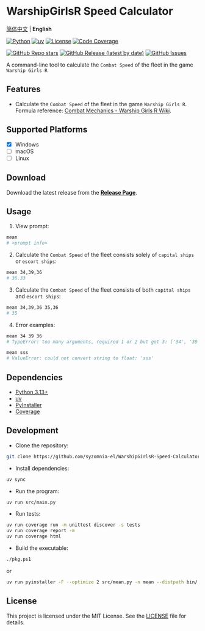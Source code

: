 # WarshipGirlsR Speed Calculator

[简体中文](README.md) | **English**

[![Python](https://img.shields.io/badge/python-3.13+-blue?style=flat-square)](https://www.python.org/)
[![uv](https://img.shields.io/badge/uv-0.7+-blue?style=flat-square)](https://docs.astral.sh/uv/)
[![License](https://img.shields.io/github/license/syzomnia-el/WarshipGirlsR-Speed-Calculator?style=flat-square)](LICENSE)
[![Code Coverage](https://img.shields.io/codecov/c/github/syzomnia-el/WarshipGirlsR-Speed-Calculator?style=flat-square)](https://codecov.io/gh/syzomnia-el/WarshipGirlsR-Speed-Calculator)

[![GitHub Repo stars](https://img.shields.io/github/stars/syzomnia-el/WarshipGirlsR-Speed-Calculator?style=social)](https://github.com/syzomnia-el/WarshipGirlsR-Speed-Calculator)
[![GitHub Release (latest by date)](https://img.shields.io/github/v/release/syzomnia-el/WarshipGirlsR-Speed-Calculator?style=flat-square)](https://github.com/syzomnia-el/WarshipGirlsR-Speed-Calculator/releases)
[![GitHub Issues](https://img.shields.io/github/issues/syzomnia-el/WarshipGirlsR-Speed-Calculator?style=flat-square)](https://github.com/syzomnia-el/WarshipGirlsR-Speed-Calculator/issues)

A command-line tool to calculate the `Combat Speed` of the fleet in the game `Warship Girls R`

## Features

- Calculate the `Combat Speed` of the fleet in the game `Warship Girls R`. Formula reference: [Combat Mechanics - Warship Girls R Wiki](https://www.zjsnrwiki.com/wiki/%E6%88%98%E6%96%97%E6%9C%BA%E5%88%B6#%E6%88%98%E6%9C%AF%E8%BF%82%E5%9B%9E).

## Supported Platforms

-[x] Windows
-[ ] macOS
-[ ] Linux

## Download

Download the latest release from
the [**Release Page**](https://github.com/syzomnia-el/WarshipGirlsR-Speed-Calculator/releases).

## Usage

1. View prompt:

```bash
mean
# <prompt info>
```

2. Calculate the `Combat Speed` of the fleet consists solely of `capital ships` or `escort ships`:

```bash
mean 34,39,36
# 36.33
```

3. Calculate the `Combat Speed` of the fleet consists of both `capital ships` and `escort ships`:

```bash
mean 34,39,36 35,36
# 35
```

4. Error examples:

```bash
mean 34 39 36
# TypeError: too many arguments, required 1 or 2 but got 3: ['34', '39', '36']

mean sss
# ValueError: could not convert string to float: 'sss'
```

## Dependencies

- [Python 3.13+](https://www.python.org/)
- [uv](https://docs.astral.sh/uv/)
- [PyInstaller](https://pyinstaller.org/)
- [Coverage](https://coverage.readthedocs.io/)

## Development

- Clone the repository:

```bash
git clone https://github.com/syzomnia-el/WarshipGirlsR-Speed-Calculator.git
```

- Install dependencies:

```bash
uv sync
```

- Run the program:

```bash
uv run src/main.py
```

- Run tests:

```bash
uv run coverage run -m unittest discover -s tests
uv run coverage report -m
uv run coverage html
```

- Build the executable:

```bash
./pkg.ps1
```

or

```bash
uv run pyinstaller -F --optimize 2 src/mean.py -n mean --distpath bin/ --clean
```

## License

This project is licensed under the MIT License. See the [LICENSE](LICENSE) file for details.
